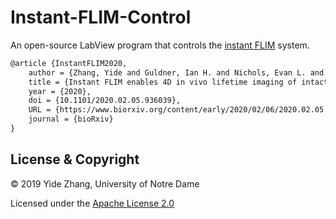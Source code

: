 # Instant-FLIM-Control
An open-source LabView program that controls the [instant FLIM](https://www.biorxiv.org/content/10.1101/2020.02.05.936039v1) system.

```latex
@article {InstantFLIM2020,
	author = {Zhang, Yide and Guldner, Ian H. and Nichols, Evan L. and Benirschke, David and Smith, Cody J. and Zhang, Siyuan and Howard, Scott S.},
	title = {Instant FLIM enables 4D in vivo lifetime imaging of intact brains},
	year = {2020},
	doi = {10.1101/2020.02.05.936039},
	URL = {https://www.biorxiv.org/content/early/2020/02/06/2020.02.05.936039},
	journal = {bioRxiv}
}
```

## License & Copyright
© 2019 Yide Zhang, University of Notre Dame

Licensed under the [Apache License 2.0](LICENSE)

